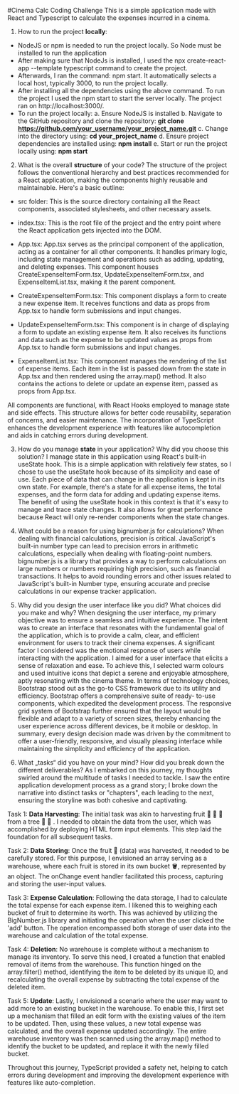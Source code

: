 #Cinema Calc Coding Challenge
This is a simple application made with React and Typescript to calculate the expenses incurred in a cinema.

1. How to run the project **locally**:
- NodeJS or npm is needed to run the project locally. So Node must be installed to run the application
- After making sure that NodeJs is installed, I used the npx create-react-app --template typescript command to create the project.
- Afterwards, I ran the command: npm start.  It automatically selects a local host, typically 3000, to run the project locally.
- After installing all the dependencies using the above command. To run the project I used the npm start to start the server locally. The project ran on http://localhost:3000/. 
- To run the project locally:
  a. Ensure NodeJS is installed
  b. Navigate to the GitHub repository and clone the repository: **git clone https://github.com/your_username/your_project_name.git**
  c. Change into the directory using: **cd your_project_name**
  d. Ensure project dependencies are installed using: **npm install**
  e. Start or run the project locally using: **npm start**

2. What is the overall **structure** of your code?
 The structure of the project follows the conventional hierarchy and best practices recommended for a React application, making the components highly reusable and maintainable. Here's a basic outline:

- src folder: This is the source directory containing all the React components, associated stylesheets, and other necessary assets.

- index.tsx: This is the root file of the project and the entry point where the React application gets injected into the DOM.

- App.tsx: App.tsx serves as the principal component of the application, acting as a container for all other components. It handles primary logic, including state management and operations such as adding, updating, and deleting expenses. This component houses CreateExpenseItemForm.tsx, UpdateExpenseItemForm.tsx, and ExpenseItemList.tsx, making it the parent component.

- CreateExpenseItemForm.tsx: This component displays a form to create a new expense item. It receives functions and data as props from App.tsx to handle form submissions and input changes.

- UpdateExpenseItemForm.tsx: This component is in charge of displaying a form to update an existing expense item. It also receives its functions and data such as the expense to be updated values as props from App.tsx to handle form submissions and input changes.

- ExpenseItemList.tsx: This component manages the rendering of the list of expense items. Each item in the list is passed down from the state in App.tsx and then rendered using the array.map() method. It also contains the actions to delete or update an expense item, passed as props from App.tsx.

All components are functional, with React Hooks employed to manage state and side effects. This structure allows for better code reusability, separation of concerns, and easier maintenance. The incorporation of TypeScript enhances the development experience with features like autocompletion and aids in catching errors during development.

  3. How do you manage **state** in your application? Why did you choose this solution?
I manage state in this application using React's built-in useState hook. This is a simple application with relatively few states, so I chose to use the useState hook because of its simplicity and ease of use.
Each piece of data that can change in the application is kept in its own state. For example, there's a state for all expense items, the total expenses, and the form data for adding and updating expense items.
The benefit of using the useState hook in this context is that it's easy to manage and trace state changes. It also allows for great performance because React will only re-render components when the state changes.

  4. What could be a reason for using bignumber.js for calculations?
When dealing with financial calculations, precision is critical. JavaScript's built-in number type can lead to precision errors in arithmetic calculations, especially when dealing with floating-point numbers.
bignumber.js is a library that provides a way to perform calculations on large numbers or numbers requiring high precision, such as financial transactions. It helps to avoid rounding errors and other issues related to JavaScript's built-in Number type, ensuring accurate and precise calculations in our expense tracker application.
  
  5. Why did you design the user interface like you did? What choices did you make and why?
    When designing the user interface, my primary objective was to ensure a seamless and intuitive experience. The intent was to create an interface that resonates 
    with the fundamental goal of the application, which is to provide a calm, clear, and efficient environment for users to track their cinema expenses.
   A significant factor I considered was the emotional response of users while interacting with the application. I aimed for a user interface that elicits a sense of 
  relaxation and ease. To achieve this, I selected warm colours and used intuitive icons that depict a serene and enjoyable atmosphere, aptly resonating with the 
   cinema theme.
   In terms of technology choices, Bootstrap stood out as the go-to CSS framework due to its utility and efficiency. Bootstrap offers a comprehensive suite of ready- 
   to-use components, which expedited the development process. The responsive grid system of Bootstrap further ensured that the layout would be flexible and adapt to a 
  variety of screen sizes, thereby enhancing the user experience across different devices, be it mobile or desktop.
In summary, every design decision made was driven by the commitment to offer a user-friendly, responsive, and visually pleasing interface while maintaining the simplicity and efficiency of the application.

  6. What „tasks“ did you have on your mind? How did you break down the different deliverables?
As I embarked on this journey, my thoughts swirled around the multitude of tasks I needed to tackle. I saw the entire application development process as a grand story; I broke down the narrative into distinct tasks or "chapters", each leading to the next, ensuring the storyline was both cohesive and captivating.

Task 1: **Data Harvesting**: The initial task was akin to harvesting fruit 🍎 🍉 🍍  from a tree 🌳 🌲 . I needed to obtain the data from the user, which was accomplished by deploying HTML form input elements. This step laid the foundation for all subsequent tasks.

Task 2: **Data Storing**: Once the fruit 🍌  (data) was harvested, it needed to be carefully stored. For this purpose, I envisioned an array serving as a warehouse, where each fruit is stored in its own bucket 🪣, represented by an object. The onChange event handler facilitated this process, capturing and storing the user-input values.

Task 3: **Expense Calculation**: Following the data storage, I had to calculate the total expense for each expense item. I likened this to weighing each bucket of fruit to determine its worth. This was achieved by utilizing the BigNumber.js library and initiating the operation when the user clicked the 'add' button. The operation encompassed both storage of user data into the warehouse and calculation of the total expense.

Task 4: **Deletion**: No warehouse is complete without a mechanism to manage its inventory. To serve this need, I created a function that enabled removal of items from the warehouse. This function hinged on the array.filter() method, identifying the item to be deleted by its unique ID, and recalculating the overall expense by subtracting the total expense of the deleted item.

Task 5: **Update**: Lastly, I envisioned a scenario where the user may want to add more to an existing bucket in the warehouse. To enable this, I first set up a mechanism that filled an edit form with the existing values of the item to be updated. Then, using these values, a new total expense was calculated, and the overall expense updated accordingly. The entire warehouse inventory was then scanned using the array.map() method to identify the bucket to be updated, and replace it with the newly filled bucket.

Throughout this journey, TypeScript provided a safety net, helping to catch errors during development and improving the development experience with features like auto-completion.

     



